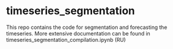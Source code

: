 # timeseries_segmentation

This repo contains the code for segmentation and forecasting the timeseries. 
More extensive documentation can be found in timeseries_segmentation_compilation.ipynb (RU)
